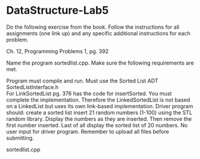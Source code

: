 # DataStructure-Lab5
Do the following exercise from the book. Follow the instructions for all assignments (one link up) and any specific additional instructions for each problem. 

Ch. 12, Programming Problems 1, pg. 392

Name the program sortedlist.cpp. Make sure the following requirements are met. 

Program must compile and run.
Must use the Sorted List ADT SortedListInterface.h   
For LinkSortedList pg. 376 has the code for insertSorted. You must complete the implementation.
Therefore the LinkedSortedList is not based on a LinkedList but uses its own link-based implementation.
Driver program should:
create a sorted list
insert 21 random numbers (1-100) using the STL random library.
Display the numbers as they are inserted.
Then remove the first number inserted.
Last of all display the sorted list of 20 numbers.
No user input for driver program.
Remember to upload all files before submitting.

sortedlist.cpp
